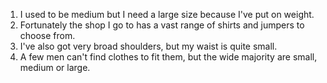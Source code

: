 1. I used to be medium but I need a large size because I've put on weight.
2. Fortunately the shop I go to has a vast range of shirts and jumpers to choose from.
3. I've also got very broad shoulders, but my waist is quite small.
4. A few men can't find clothes to fit them, but the wide majority are small, medium or large.